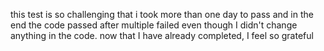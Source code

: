 this test is so challenging that i took more than one day to pass and in the end the code passed after multiple failed even though I didn't change anything in the code.
now that I have already completed, I feel so grateful
